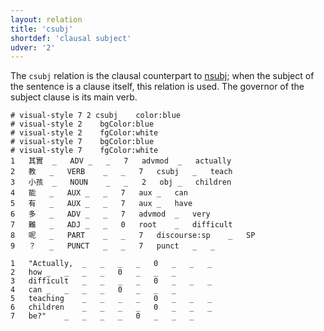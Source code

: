 ```yaml
---
layout: relation
title: 'csubj'
shortdef: 'clausal subject'
udver: '2'
---
```


The `csubj` relation is the clausal counterpart to [nsubj](); when the subject of the sentence is a clause itself, this relation is used. The governor of the subject clause is its main verb. 

~~~ conllu
# visual-style 7 2 csubj	color:blue
# visual-style 2	bgColor:blue
# visual-style 2	fgColor:white
# visual-style 7	bgColor:blue
# visual-style 7	fgColor:white
1	其實	_	ADV	_	_	7	advmod	_	actually
2	教	_	VERB	_	_	7	csubj	_	teach
3	小孩	_	NOUN	_	_	2	obj	_	children
4	能	_	AUX	_	_	7	aux	_	can
5	有	_	AUX	_	_	7	aux	_	have
6	多	_	ADV	_	_	7	advmod	_	very
7	難	_	ADJ	_	_	0	root	_	difficult
8	呢	_	PART	_	_	7	discourse:sp	_	SP
9	？	_	PUNCT	_	_	7	punct	_	_

1	"Actually,	_	_	_	_	0	_	_	_
2	how	_	_	_	_	0	_	_	_
3	difficult	_	_	_	_	0	_	_	_
4	can	_	_	_	_	0	_	_	_
5	teaching	_	_	_	_	0	_	_	_
6	children	_	_	_	_	0	_	_	_
7	be?"	_	_	_	_	0	_	_	_

~~~

